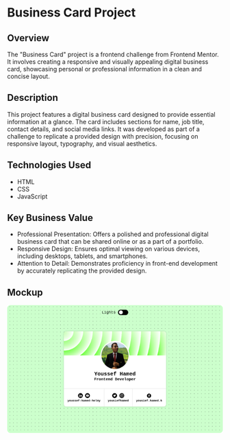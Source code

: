 # Business Card Project

## Overview

The "Business Card" project is a frontend challenge from Frontend Mentor. It involves creating a responsive and visually appealing digital business card, showcasing personal or professional information in a clean and concise layout.

## Description

This project features a digital business card designed to provide essential information at a glance. The card includes sections for name, job title, contact details, and social media links. It was developed as part of a challenge to replicate a provided design with precision, focusing on responsive layout, typography, and visual aesthetics.

## Technologies Used

- HTML
- CSS
- JavaScript

## Key Business Value

- Professional Presentation: Offers a polished and professional digital business card that can be shared online or as a part of a portfolio.
- Responsive Design: Ensures optimal viewing on various devices, including desktops, tablets, and smartphones.
- Attention to Detail: Demonstrates proficiency in front-end development by accurately replicating the provided design.

## Mockup

<img src="./imgs/business-card mockup.png" />

